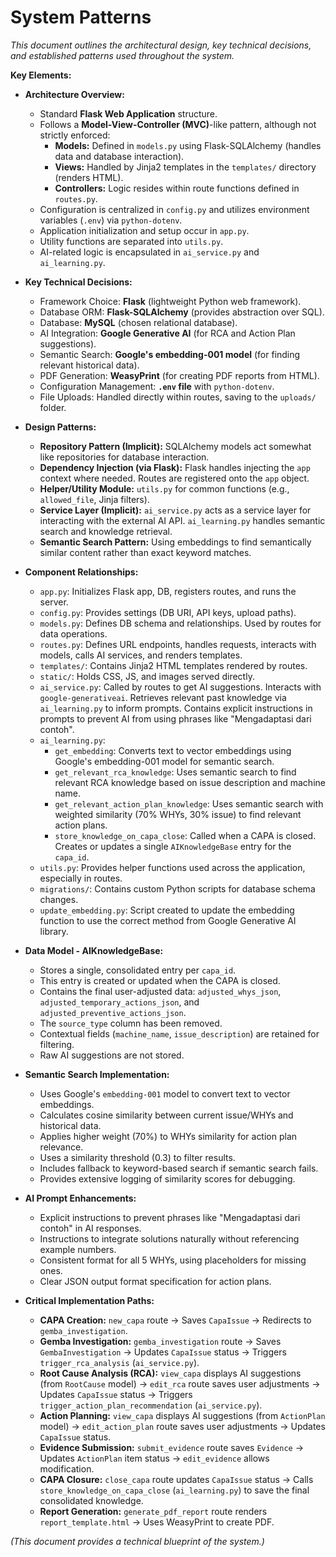 # System Patterns

*This document outlines the architectural design, key technical decisions, and established patterns used throughout the system.*

**Key Elements:**

*   **Architecture Overview:**
    *   Standard **Flask Web Application** structure.
    *   Follows a **Model-View-Controller (MVC)**-like pattern, although not strictly enforced:
        *   **Models:** Defined in `models.py` using Flask-SQLAlchemy (handles data and database interaction).
        *   **Views:** Handled by Jinja2 templates in the `templates/` directory (renders HTML).
        *   **Controllers:** Logic resides within route functions defined in `routes.py`.
    *   Configuration is centralized in `config.py` and utilizes environment variables (`.env`) via `python-dotenv`.
    *   Application initialization and setup occur in `app.py`.
    *   Utility functions are separated into `utils.py`.
    *   AI-related logic is encapsulated in `ai_service.py` and `ai_learning.py`.

*   **Key Technical Decisions:**
    *   Framework Choice: **Flask** (lightweight Python web framework).
    *   Database ORM: **Flask-SQLAlchemy** (provides abstraction over SQL).
    *   Database: **MySQL** (chosen relational database).
    *   AI Integration: **Google Generative AI** (for RCA and Action Plan suggestions).
    *   Semantic Search: **Google's embedding-001 model** (for finding relevant historical data).
    *   PDF Generation: **WeasyPrint** (for creating PDF reports from HTML).
    *   Configuration Management: **`.env` file** with `python-dotenv`.
    *   File Uploads: Handled directly within routes, saving to the `uploads/` folder.

*   **Design Patterns:**
    *   **Repository Pattern (Implicit):** SQLAlchemy models act somewhat like repositories for database interaction.
    *   **Dependency Injection (via Flask):** Flask handles injecting the `app` context where needed. Routes are registered onto the `app` object.
    *   **Helper/Utility Module:** `utils.py` for common functions (e.g., `allowed_file`, Jinja filters).
    *   **Service Layer (Implicit):** `ai_service.py` acts as a service layer for interacting with the external AI API. `ai_learning.py` handles semantic search and knowledge retrieval.
    *   **Semantic Search Pattern:** Using embeddings to find semantically similar content rather than exact keyword matches.

*   **Component Relationships:**
    *   `app.py`: Initializes Flask app, DB, registers routes, and runs the server.
    *   `config.py`: Provides settings (DB URI, API keys, upload paths).
    *   `models.py`: Defines DB schema and relationships. Used by routes for data operations.
    *   `routes.py`: Defines URL endpoints, handles requests, interacts with models, calls AI services, and renders templates.
    *   `templates/`: Contains Jinja2 HTML templates rendered by routes.
    *   `static/`: Holds CSS, JS, and images served directly.
    *   `ai_service.py`: Called by routes to get AI suggestions. Interacts with `google-generativeai`. Retrieves relevant past knowledge via `ai_learning.py` to inform prompts. Contains explicit instructions in prompts to prevent AI from using phrases like "Mengadaptasi dari contoh".
    *   `ai_learning.py`:
        *   `get_embedding`: Converts text to vector embeddings using Google's embedding-001 model for semantic search.
        *   `get_relevant_rca_knowledge`: Uses semantic search to find relevant RCA knowledge based on issue description and machine name.
        *   `get_relevant_action_plan_knowledge`: Uses semantic search with weighted similarity (70% WHYs, 30% issue) to find relevant action plans.
        *   `store_knowledge_on_capa_close`: Called when a CAPA is closed. Creates or updates a single `AIKnowledgeBase` entry for the `capa_id`.
    *   `utils.py`: Provides helper functions used across the application, especially in routes.
    *   `migrations/`: Contains custom Python scripts for database schema changes.
    *   `update_embedding.py`: Script created to update the embedding function to use the correct method from Google Generative AI library.

*   **Data Model - AIKnowledgeBase:**
    *   Stores a single, consolidated entry per `capa_id`.
    *   This entry is created or updated when the CAPA is closed.
    *   Contains the final user-adjusted data: `adjusted_whys_json`, `adjusted_temporary_actions_json`, and `adjusted_preventive_actions_json`.
    *   The `source_type` column has been removed.
    *   Contextual fields (`machine_name`, `issue_description`) are retained for filtering.
    *   Raw AI suggestions are not stored.

*   **Semantic Search Implementation:**
    *   Uses Google's `embedding-001` model to convert text to vector embeddings.
    *   Calculates cosine similarity between current issue/WHYs and historical data.
    *   Applies higher weight (70%) to WHYs similarity for action plan relevance.
    *   Uses a similarity threshold (0.3) to filter results.
    *   Includes fallback to keyword-based search if semantic search fails.
    *   Provides extensive logging of similarity scores for debugging.

*   **AI Prompt Enhancements:**
    *   Explicit instructions to prevent phrases like "Mengadaptasi dari contoh" in AI responses.
    *   Instructions to integrate solutions naturally without referencing example numbers.
    *   Consistent format for all 5 WHYs, using placeholders for missing ones.
    *   Clear JSON output format specification for action plans.

*   **Critical Implementation Paths:**
    *   **CAPA Creation:** `new_capa` route -> Saves `CapaIssue` -> Redirects to `gemba_investigation`.
    *   **Gemba Investigation:** `gemba_investigation` route -> Saves `GembaInvestigation` -> Updates `CapaIssue` status -> Triggers `trigger_rca_analysis` (`ai_service.py`).
    *   **Root Cause Analysis (RCA):** `view_capa` displays AI suggestions (from `RootCause` model) -> `edit_rca` route saves user adjustments -> Updates `CapaIssue` status -> Triggers `trigger_action_plan_recommendation` (`ai_service.py`).
    *   **Action Planning:** `view_capa` displays AI suggestions (from `ActionPlan` model) -> `edit_action_plan` route saves user adjustments -> Updates `CapaIssue` status.
    *   **Evidence Submission:** `submit_evidence` route saves `Evidence` -> Updates `ActionPlan` item status -> `edit_evidence` allows modification.
    *   **CAPA Closure:** `close_capa` route updates `CapaIssue` status -> Calls `store_knowledge_on_capa_close` (`ai_learning.py`) to save the final consolidated knowledge.
    *   **Report Generation:** `generate_pdf_report` route renders `report_template.html` -> Uses WeasyPrint to create PDF.

*(This document provides a technical blueprint of the system.)*
